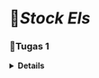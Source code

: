 # 👟*Stock Els*


### 📝Tugas 1

<details>
<summary><b>Details</b></summary>

### 1. Apa perbedaan utama antara stateless dan stateful widget dalam konteks pengembangan aplikasi Flutter?
- Stateless Widget:

    Stateless widget adalah widget yang tidak memiliki data berubah (state) di dalamnya. Ini berarti widget ini bersifat statis dan tidak dapat berubah selama masa hidupnya.
    Stateless widget cocok digunakan untuk tampilan atau komponen yang tidak perlu menyimpan atau mengubah data selama interaksi pengguna.
    Ketika data dalam widget perlu diubah, Anda perlu membuat widget yang baru dengan properti atau data yang berbeda.
- Stateful Widget:

    Stateful widget adalah widget yang dapat memiliki data berubah (state) di dalamnya. Data dalam widget ini bisa diubah selama masa hidupnya.
    Stateful widget cocok digunakan untuk komponen yang memerlukan interaksi dan perubahan data selama pengguna berinteraksi dengan aplikasi.
    Stateful widget menggunakan objek yang disebut "State" untuk menyimpan data yang dapat berubah, dan saat data ini berubah, Flutter akan membangun ulang widget ini dengan data yang diperbarui.

Contoh penggunaan:

- Stateless widget biasanya digunakan untuk menampilkan teks statis, gambar, ikon, atau tampilan yang tidak berubah.
- Stateful widget biasanya digunakan untuk hal-hal seperti formulir, daftar yang dapat digulir, permainan, atau tampilan yang perlu merespons interaksi pengguna dengan mengubah data yang terkait.

### 2. Sebutkan seluruh widget yang kamu gunakan untuk menyelesaikan tugas ini dan jelaskan fungsinya masing-masing.

-  MyHomePage (Stateless Widget):

   - Widget utama yang merupakan halaman awal aplikasi. Ini juga adalah
   - Widget yang digunakan sebagai tampilan utama aplikasi. Membungkus seluruh halaman dengan scaffold yang memiliki app bar dan tampilan body.
- Scaffold:

    Widget yang menyediakan kerangka dasar untuk halaman aplikasi dengan app bar dan body.
- AppBar:

    Widget yang digunakan untuk menampilkan bar atas aplikasi dengan judul "Stock Els" dan warna latar belakang serta pengaturan lainnya.
- body (SingleChildScrollView):

    - Widget yang merupakan area konten utama halaman.
    - Menggunakan SingleChildScrollView untuk memungkinkan kontennya dapat di-scroll jika melebihi ukuran layar.
- Padding:

    Widget yang memberikan padding (jarak) dari tepi halaman.
- Column:

    Widget yang mengatur widget-nya secara vertikal.
- Text:

    Widget yang menampilkan teks "Stock Els Shop" dengan style teks tertentu di tengah halaman.
- GridView.count:

    Widget yang digunakan untuk membuat grid dengan jumlah kolom yang telah ditentukan. Dalam program ini, digunakan untuk menampilkan ShopCard untuk setiap item dalam daftar items.
- ShopCard (Stateless Widget):

    - Widget yang digunakan untuk menampilkan setiap item toko sebagai kartu dengan latar belakang warna yang berbeda sesuai dengan nama item.
    - Menggunakan InkWell untuk menambahkan efek interaksi ketika kartu ditekan.
    - Menampilkan ikon dan teks yang sesuai dengan item toko.
- Material:

    - Widget yang digunakan untuk memberikan efek Material Design, termasuk efek elevasi, latar belakang berwarna, dan efek ink splash ketika ditekan.
    - Dalam program ini, digunakan untuk mengatur warna latar belakang kartu (ShopCard) sesuai dengan nama item.
- InkWell:

    - Widget yang digunakan untuk menambahkan efek interaksi seperti ketika kartu ditekan, akan muncul efek splash ink.
    - Dalam program ini, digunakan sebagai pembungkus eksternal untuk Container yang mengandung ikon dan teks item toko.
- Icon:

    Widget yang digunakan untuk menampilkan ikon dengan warna putih. Ikon ini diberikan melalui objek item yang berasal dari ShopItem.
- Container:

    Widget yang digunakan untuk mengelola tata letak dan tampilan di dalam kartu. Memiliki padding dan berisi ikon dan teks.
- SnackBar:

    Widget yang digunakan untuk menampilkan pesan sementara kecil di bagian bawah layar ketika tombol pada kartu ditekan. Pesan SnackBar berisi teks yang memberi tahu pengguna bahwa mereka telah menekan tombol.

### 3. Jelaskan bagaimana cara kamu mengimplementasikan checklist di atas secara step-by-step (bukan hanya sekadar mengikuti tutorial)
- [x] **Membuat sebuah program Flutter baru dengan tema inventory seperti tugas-tugas sebelumnya.**

    Jalankan *command* `flutter create stock_els` untuk men-*generate* proyek Flutter baru untuk aplikasi "Stock Els", lalu masuk ke dalam direktori proyek tersebut dengan *command* `cd stock_els`.
    
- [x] **Membuat tiga tombol sederhana dengan ikon dan teks untuk:**
    - Melihat daftar item (Lihat Item)
    - Menambah item (Tambah Item)
    - Logout (Logout)

    Pada `main.dart`:
    
    hapus `MyHomePage(title: 'Flutter Demo Home Page')` menjadi `MyHomePage()`.

    Pada `menu.dart`:
    - Tambahkan teks dan card dengan menambahkan barang-barang yang dijual. Define tipe pada list seperti berikut:
        ```
        class ShopItem {
            final String name;
            final IconData icon;

            ShopItem(this.name, this.icon);
        }
        ```
    - Ubah sifat widget halaman dari stateful menjadi stateless. Lakukan perubahan pada bagian `({super.key, required this.title})` menjadi `({Key? key}) : super(key: key);`. Selain itu, tambahkan barang-barang yang dijual (nama, harga, dan icon barang tersebut) dengan code berikut:
        ```
        final List<ShopItem> items = [
            ShopItem("Lihat Produk", Icons.checklist),
            ShopItem("Tambah Produk", Icons.add_shopping_cart),
            ShopItem("Logout", Icons.logout),
        ];
        ```
    - Lalu ubah method @override `Widget build(BuildContext context)` hingga menjadi seperti ini:
        ```
        @override
        Widget build(BuildContext context) {
            return Scaffold(
                appBar: AppBar(
                    title: const Text(
                    'Stock Els',
                    style: TextStyle(color: Colors.white),
                    ),
                    backgroundColor: Colors.grey[900],
                    elevation: 5, // Control the shadow depth
                    shadowColor: Colors.black, // Color of the shadow
                ),
                body: SingleChildScrollView(
                    // Widget wrapper yang dapat discroll
                    child: Padding(
                        padding: const EdgeInsets.all(10.0), // Set padding dari halaman
                        child: Column(
                            // Widget untuk menampilkan children secara vertikal
                            children: <Widget>[
                                const Padding(
                                    padding: EdgeInsets.only(top: 10.0, bottom: 10.0),
                                    // Widget Text untuk menampilkan tulisan dengan alignment center dan style yang sesuai
                                    child: Text(
                                        'Stock Els Shop', // Text yang menandakan toko
                                        textAlign: TextAlign.center,
                                        style: TextStyle(
                                            fontSize: 30,
                                            fontWeight: FontWeight.bold,
                                        ),
                                    ),
                                ),
                                // Grid layout
                                GridView.count(
                                    // Container pada card kita.
                                    primary: true,
                                    padding: const EdgeInsets.all(20),
                                    crossAxisSpacing: 10,
                                    mainAxisSpacing: 10,
                                    crossAxisCount: 3,
                                    shrinkWrap: true,
                                    children: items.map((ShopItem item) {
                                        // Iterasi untuk setiap item
                                        return ShopCard(item);
                                    }).toList(),
                                ),
                            ],
                        ),
                    ),
                ),
            );
        }
        ```
    - Tampilkan card dengan membuat widget stateless baru:
        ```
        class ShopCard extends StatelessWidget {
            final ShopItem item;

            const ShopCard(this.item, {super.key}); // Constructor

            @override
            Widget build(BuildContext context) {
                return Material(
                color: Colors.indigo,
                child: InkWell(
                    child: Container(
                    // Container untuk menyimpan Icon dan Text
                    padding: const EdgeInsets.all(8),
                    child: Center(
                        child: Column(
                        mainAxisAlignment: MainAxisAlignment.center,
                        children: [
                            Icon(
                            item.icon,
                            color: Colors.white,
                            size: 30.0,
                            ),
                            const Padding(padding: EdgeInsets.all(3)),
                            Text(
                            item.name,
                            textAlign: TextAlign.center,
                            style: const TextStyle(color: Colors.white),
                            ),
                        ],
                        ),
                    ),
                    ),
                ),
                );
            }
            }
        ```
- [x] **Memunculkan Snackbar dengan tulisan:**
    - "Kamu telah menekan tombol Lihat Item" ketika tombol Lihat Item ditekan.
    - "Kamu telah menekan tombol Tambah Item" ketika tombol Tambah Item ditekan.
    - "Kamu telah menekan tombol Logout" ketika tombol Logout ditekan.

    Di `menu.dart` pada `class ShopCard extends StatelessWidget` tambahkan pada method override hingga menjadi seperti di bawah ini:
    ```
    @override
    Widget build(BuildContext context){
        return Material(
            ....
            child: InkWell(
                onTap: () {
                // Memunculkan SnackBar ketika diklik
                ScaffoldMessenger.of(context)
                    ..hideCurrentSnackBar()
                    ..showSnackBar(SnackBar(
                        content: Text("Kamu telah menekan tombol ${item.name}!")));
                },
                ....
            )
        )
    }
               
    ```
- [x] **Melakukan add-commit-push ke GitHub.**

    Pada *root folder*, lakukan add-commit-push ke dalam repository GitHub yang telah ditetapkan di awal.

### Bonus
- Mengimplementasikan warna-warna yang berbeda untuk setiap tombol (Lihat Item, Tambah Item, dan Logout).

    Di `menu.dart` pada `class ShopCard extends StatelessWidget`gunakan logika if-else agar warna button untuk setiap tombolnya berbeda pada method override berikut:
    ```
    @override
    Widget build(BuildContext context) {
        var buttonColor;
        if (item.name.compareTo("Lihat Item") == 0) {
        buttonColor= Colors.pink[900];
        }
        else if (item.name.compareTo("Tambah Item") == 0) {
        buttonColor= Colors.pink[700];
        }
        else if (item.name.compareTo("Logout") == 0) {
        buttonColor= Colors.grey[700];
        }

        return Material(
            color: buttonColor, 
            ...
        )
    }
    ```
    
</details>